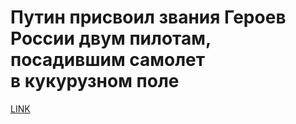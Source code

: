 # Путин присвоил звания Героев России двум пилотам, посадившим самолет в кукурузном поле



[LINK](https://varlamov.ru/3559565.html)